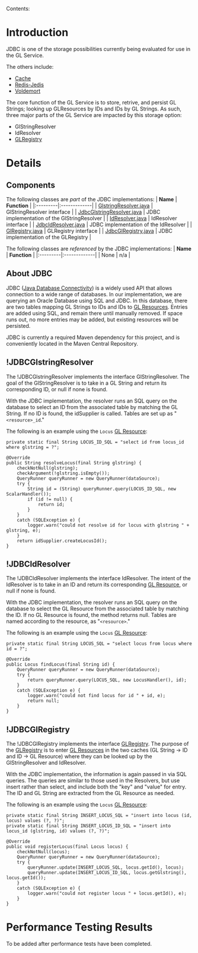 Contents:


# Introduction #

JDBC is one of the storage possibilities currently being evaluated for use in the GL Service.

The others include:
  * [Cache](Cache.md)
  * [Redis-Jedis](RedisJedis.md)
  * [Voldemort](Voldemort.md)

The core function of the GL Service is to store, retrive, and persist GL Strings; looking up GLResources by IDs and IDs by GL Strings.
As such, three major parts of the GL Service are impacted by this storage option:
  * GlStringResolver
  * IdResolver
  * [GLRegistry](GLRegistry.md)

# Details #

## Components ##

The following classes are _part_ of the JDBC implementations:
| **Name** | **Function** |
|:---------|:-------------|
| [GlstringResolver.java](http://code.google.com/p/genotype-list/source/browse/trunk/gl-service/src/main/java/org/immunogenomics/gl/service/GlstringResolver.java) | GlStringResolver interface |
| [JdbcGlstringResolver.java](http://code.google.com/p/genotype-list/source/browse/trunk/gl-service-jdbc/src/main/java/org/immunogenomics/gl/service/jdbc/JdbcGlstringResolver.java) | JDBC implementation of the GlStringResolver |
| [IdResolver.java](http://code.google.com/p/genotype-list/source/browse/trunk/gl-service/src/main/java/org/immunogenomics/gl/service/IdResolver.java) | IdResolver interface |
| [JdbcIdResolver.java](http://code.google.com/p/genotype-list/source/browse/trunk/gl-service-jdbc/src/main/java/org/immunogenomics/gl/service/jdbc/JdbcIdResolver.java) | JDBC implementation of the IdResolver |
| [GlRegistry.java](http://code.google.com/p/genotype-list/source/browse/trunk/gl-service/src/main/java/org/immunogenomics/gl/service/GlRegistry.java) | GLRegistry interface |
| [JdbcGlRegistry.java](http://code.google.com/p/genotype-list/source/browse/trunk/gl-service-jdbc/src/main/java/org/immunogenomics/gl/service/jdbc/JdbcGlRegistry.java) | JDBC implementation of the GLRegistry |

The following classes are _referenced_ by the JDBC implementations:
| **Name** | **Function** |
|:---------|:-------------|
| None | n/a |

## About JDBC ##

JDBC ([Java Database Connectivity](http://www.oracle.com/technetwork/java/javase/jdbc/index.html)) is a widely used API that allows connection to a wide range of databases. In our implementation, we are querying an Oracle Database using SQL and JDBC. In this database, there are two tables mapping GL Strings to IDs and IDs to [GL Resources](GLResources.md). Entries are added using SQL, and remain there until manually removed. If space runs out, no more entries may be added, but existing resources will be persisted.

JDBC is currently a required Maven dependency for this project, and is conveniently located in the Maven Central Repository.

## !JDBCGlstringResolver ##

The !JDBCGlstringResolver implements the interface GlStringResolver. The goal of the GlStringResolver is to take in a GL String and return its corresponding ID, or null if none is found.

With the JDBC implementation, the resolver runs an SQL query on the database to select an ID from the associated table by matching the GL String. If no ID is found, the idSupplier is called. Tables are set up as "`<resource>_id`."

The following is an example using the `Locus` [GL Resource](GLResources.md):

```
private static final String LOCUS_ID_SQL = "select id from locus_id where glstring = ?";
```
```
@Override
public String resolveLocus(final String glstring) {
    checkNotNull(glstring);
    checkArgument(!glstring.isEmpty());
    QueryRunner queryRunner = new QueryRunner(dataSource);
    try {
        String id = (String) queryRunner.query(LOCUS_ID_SQL, new ScalarHandler());
        if (id != null) {
            return id;
        }
    }
    catch (SQLException e) {
        logger.warn("could not resolve id for locus with glstring " + glstring, e);
    }
    return idSupplier.createLocusId();
}
```

## !JDBCIdResolver ##

The !JDBCIdResolver implements the interface IdResolver. The intent of the IdResolver is to take in an ID and return its corresponding [GL Resource](GLResources.md), or null if none is found.

With the JDBC implementation, the resolver runs an SQL query on the database to select the GL Resource from the associated table by matching the ID. If no GL Resource is found, the method returns null. Tables are named according to the resource, as "`<resource>`."

The following is an example using the `Locus` [GL Resource](GLResources.md):

```
private static final String LOCUS_SQL = "select locus from locus where id = ?";
```
```
@Override
public Locus findLocus(final String id) {
    QueryRunner queryRunner = new QueryRunner(dataSource);
    try {
        return queryRunner.query(LOCUS_SQL, new LocusHandler(), id);
    }
    catch (SQLException e) {
        logger.warn("could not find locus for id " + id, e);
        return null;
    }
}
```

## !JDBCGlRegistry ##

The !JDBCGlRegistry implements the interface [GLRegistry](GLRegistry.md). The purpose of the [GLRegistry](GLRegistry.md) is to enter [GL Resources](GLResources.md) in the two caches (GL String -> ID and ID -> GL Resource) where they can be looked up by the GlStringResolver and IdResolver.

With the JDBC implementation, the information is again passed in via SQL queries. The queries are similar to those used in the Resolvers, but use insert rather than select, and include both the "key" and "value" for entry. The ID and GL String are extracted from the GL Resource as needed.

The following is an example using the `Locus` [GL Resource](GLResources.md):

```
private static final String INSERT_LOCUS_SQL = "insert into locus (id, locus) values (?, ?)";
private static final String INSERT_LOCUS_ID_SQL = "insert into locus_id (glstring, id) values (?, ?)";
```
```
@Override
public void registerLocus(final Locus locus) {
    checkNotNull(locus);
    QueryRunner queryRunner = new QueryRunner(dataSource);
    try {
        queryRunner.update(INSERT_LOCUS_SQL, locus.getId(), locus);
        queryRunner.update(INSERT_LOCUS_ID_SQL, locus.getGlstring(), locus.getId());
    }
    catch (SQLException e) {
        logger.warn("could not register locus " + locus.getId(), e);
    }
}
```

# Performance Testing Results #

To be added after performance tests have been completed.